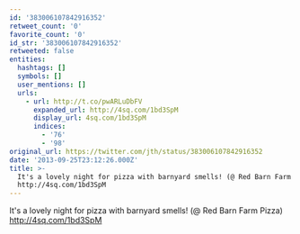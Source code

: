 ```yaml
---
id: '383006107842916352'
retweet_count: '0'
favorite_count: '0'
id_str: '383006107842916352'
retweeted: false
entities:
  hashtags: []
  symbols: []
  user_mentions: []
  urls:
    - url: http://t.co/pwARLuDbFV
      expanded_url: http://4sq.com/1bd3SpM
      display_url: 4sq.com/1bd3SpM
      indices:
        - '76'
        - '98'
original_url: https://twitter.com/jth/status/383006107842916352
date: '2013-09-25T23:12:26.000Z'
title: >-
  It's a lovely night for pizza with barnyard smells! (@ Red Barn Farm Pizza)
  http://4sq.com/1bd3SpM
---
```


It's a lovely night for pizza with barnyard smells! (@ Red Barn Farm Pizza) http://4sq.com/1bd3SpM